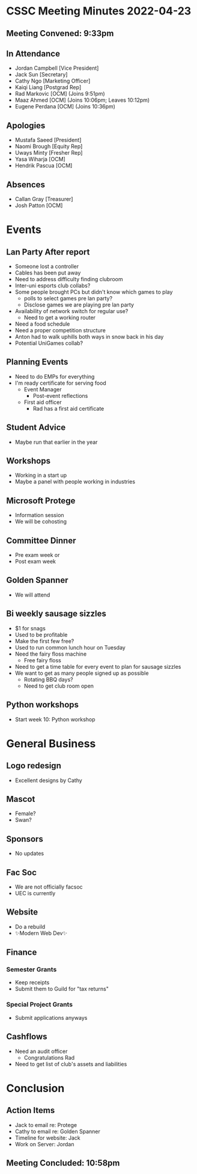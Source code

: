 # CSSC Meeting Minutes 2022-04-23

## Meeting Convened:  9:33pm

## In Attendance
- Jordan Campbell [Vice President]
- Jack Sun [Secretary]
- Cathy Ngo [Marketing Officer]
- Kaiqi Liang [Postgrad Rep]
- Rad Markovic [OCM] (Joins 9:51pm)
- Maaz Ahmed [OCM] (Joins 10:06pm; Leaves 10:12pm)
- Eugene Perdana [OCM] (Joins 10:36pm)

## Apologies
- Mustafa Saeed [President]
- Naomi Brough [Equity Rep]
- Uways Minty [Fresher Rep]
- Yasa Wiharja [OCM] 
- Hendrik Pascua [OCM]

## Absences
- Callan Gray [Treasurer]
- Josh Patton [OCM]

# Events
## Lan Party After report
- Someone lost a controller
- Cables has been put away
- Need to address difficulty finding clubroom
- Inter-uni esports club collabs?
- Some people brought PCs but didn't know which games to play
  - polls to select games pre lan party?
  - Disclose games we are playing pre lan party
- Availability of network switch for regular use?
  - Need to get a working router
- Need a food schedule
- Need a proper competition structure
- Anton had to walk uphills both ways in snow back in his day
- Potential UniGames collab?

## Planning Events
- Need to do EMPs for everything
- I'm ready certificate for serving food
  - Event Manager
    - Post-event reflections
  - First aid officer
    - Rad has a first aid certificate

## Student Advice
- Maybe run that earlier in the year

## Workshops
- Working in a start up
- Maybe a panel with people working in industries

## Microsoft Protege
- Information session
- We will be cohosting

## Committee Dinner
- Pre exam week or
- Post exam week

## Golden Spanner
- We will attend

## Bi weekly sausage sizzles
- $1 for snags
- Used to be profitable
- Make the first few free?
- Used to run common lunch hour on Tuesday
- Need the fairy floss machine
  - Free fairy floss
- Need to get a time table for every event to plan for sausage sizzles
- We want to get as many people signed up as possible
  - Rotating BBQ days?
  - Need to get club room open

## Python workshops
- Start week 10: Python workshop

# General Business
## Logo redesign
- Excellent designs by Cathy

## Mascot
- Female?
- Swan?

## Sponsors
- No updates

## Fac Soc 
- We are not officially facsoc
- UEC is currently

## Website
- Do a rebuild
- ✨Modern Web Dev✨

## Finance
### Semester Grants
- Keep receipts
- Submit them to Guild for "tax returns"

### Special Project Grants
- Submit applications anyways

## Cashflows
- Need an audit officer
  - Congratulations Rad
- Need to get list of club's assets and liabilities

# Conclusion

## Action Items
- Jack to email re: Protege
- Cathy to email re: Golden Spanner
- Timeline for website: Jack
- Work on Server: Jordan

## Meeting Concluded: 10:58pm